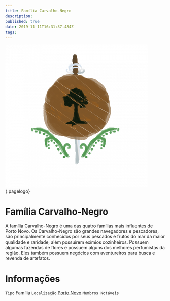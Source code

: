 ```yaml
---
title: Família Carvalho-Negro
description: 
published: true
date: 2019-11-11T16:31:37.484Z
tags: 
---
```


<!-- SUBTITLE: Visão geral sobre Família Carvalho-Negro -->
![596 A 22762 F 57 D 5 E 9 De 14 D 0516178 A 419](/uploads/bandeiras/596-a-22762-f-57-d-5-e-9-de-14-d-0516178-a-419.png "596 A 22762 F 57 D 5 E 9 De 14 D 0516178 A 419"){.pagelogo}

# Família Carvalho-Negro
A família Carvalho-Negro é uma das quatro famílias mais influentes de Porto Novo. Os Carvalho-Negro são grandes navegadores e pescadores, são principalmente conhecidos por seus pescados e frutos do mar da maior qualidade e raridade, além possuírem exímios cozinheiros. Possuem algumas fazendas de flores e possuem alguns dos melhores perfumistas da região. Eles também possuem negócios com aventureiros para busca e revenda de artefatos.

# Informações
`Tipo` Família
`Localização` [Porto Novo]()
`Membros Notáveis`


